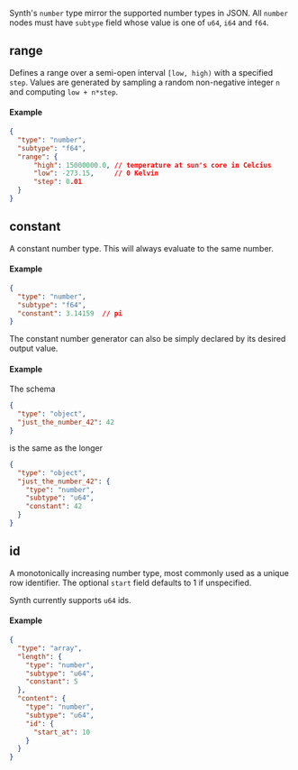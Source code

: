 Synth's `number` type mirror the supported number types in JSON. All `number` nodes must have `subtype` field whose
value is one of `u64`, `i64` and `f64`.

## range

Defines a range over a semi-open interval `[low, high)` with a specified `step`. Values are generated by sampling a
random non-negative integer `n` and computing `low + n*step`.

#### Example

```json synth
{
  "type": "number",
  "subtype": "f64",
  "range": {
      "high": 15000000.0, // temperature at sun's core in Celcius
      "low": -273.15,     // 0 Kelvin
      "step": 0.01
  }
}
```

## constant

A constant number type. This will always evaluate to the same number.

#### Example

```json synth
{
  "type": "number",
  "subtype": "f64",
  "constant": 3.14159  // pi
}
```

The constant number generator can also be simply declared by its desired output value.

#### Example

The schema

```json synth
{
  "type": "object",
  "just_the_number_42": 42
}
```

is the same as the longer

```json synth
{
  "type": "object",
  "just_the_number_42": {
    "type": "number",
    "subtype": "u64",
    "constant": 42
  }
}
```

## id

A monotonically increasing number type, most commonly used as a unique row identifier. The optional `start` field
defaults to 1 if unspecified.

Synth currently supports `u64` ids.

#### Example

```json synth
{
  "type": "array",
  "length": {
    "type": "number",
    "subtype": "u64",
    "constant": 5
  },
  "content": {
    "type": "number",
    "subtype": "u64",
    "id": {
      "start_at": 10
    }
  }
}
```